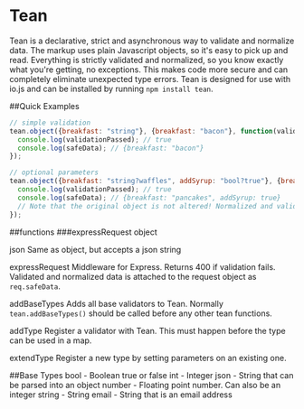 # Tean
Tean is a declarative, strict and asynchronous way to validate and normalize data. The markup uses plain Javascript objects, so it's easy to pick up and read. Everything is strictly validated and normalized, so you know exactly what you're getting, no exceptions. This makes code more secure and can completely eliminate unexpected type errors. Tean is designed for use with io.js and can be installed by running `npm install tean`.

##Quick Examples
```javascript
// simple validation
tean.object({breakfast: "string"}, {breakfast: "bacon"}, function(validationPassed, safeData) {
  console.log(validationPassed); // true
  console.log(safeData); // {breakfast: "bacon"}
});

// optional parameters
tean.object({breakfast: "string?waffles", addSyrup: "bool?true"}, {breakfast: "pancakes"}, function(validationPassed, safeData) {
  console.log(validationPassed); // true
  console.log(safeData); // {breakfast: "pancakes", addSyrup: true}
  // Note that the original object is not altered! Normalized and validated data is passed into "safeData" in the callback
});
```

##functions
###expressRequest
object

json
Same as object, but accepts a json string

expressRequest
Middleware for Express. Returns 400 if validation fails. Validated and normalized data is attached to the request object as `req.safeData`.

addBaseTypes
Adds all base validators to Tean. Normally `tean.addBaseTypes()` should be called before any other tean functions.

addType
Register a validator with Tean. This must happen before the type can be used in a map.

extendType
Register a new type by setting parameters on an existing one.

##Base Types
bool - Boolean true or false
int - Integer
json - String that can be parsed into an object
number - Floating point number. Can also be an integer
string - String
email - String that is an email address

